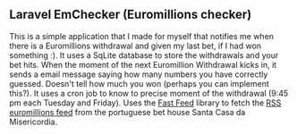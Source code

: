 ## Laravel EmChecker (Euromillions checker)

This is a simple application that I made for myself that notifies me when there is a Euromillions withdrawal and given my last bet, if I had won something :). It uses a SqLite database to store the withdrawals and your bet hits.
When the moment of the next Euromillion Withdrawal kicks in, it sends a email message saying how many numbers you have correctly guessed. Doesn't tell how much you won (perhaps you can implement this?).
It uses a cron job to know to precise moment of the withdrawal (9:45 pm each Tuesday and Friday). 
Uses the [Fast Feed](http://fastfeed.github.io/) library to fetch the [RSS euromillions feed](https://www.jogossantacasa.pt/web/SCRss/) from the portuguese bet house Santa Casa da Misericordia.

